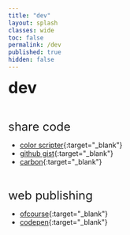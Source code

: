 ```yaml
---
title: "dev"
layout: splash
classes: wide
toc: false
permalink: /dev
published: true
hidden: false
---
```


<font size="6"><span style="font-weight:bold;"> dev </span></font>

<br>

<font size="5"> share code </font>

- [color scripter](https://colorscripter.com/){:target="_blank"}
- [github gist](https://gist.github.com/){:target="_blank"}
- [carbon](https://carbon.now.sh/){:target="_blank"}

<br>

<font size="5"> web publishing </font>

- [ofcourse](https://ofcourse.kr/){:target="_blank"}
- [codepen](https://codepen.io/pen/){:target="_blank"}
